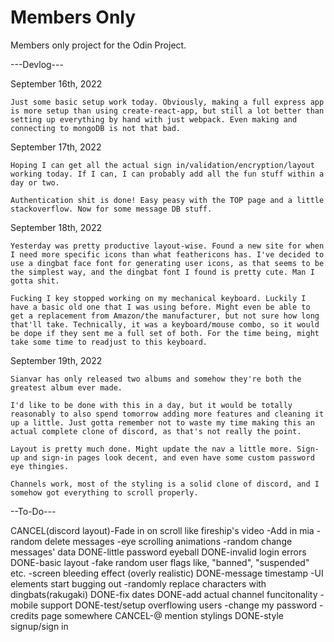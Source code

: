 # Members Only

Members only project for the Odin Project.

---Devlog---

September 16th, 2022

    Just some basic setup work today. Obviously, making a full express app is more setup than using create-react-app, but still a lot better than setting up everything by hand with just webpack. Even making and connecting to mongoDB is not that bad.

September 17th, 2022

    Hoping I can get all the actual sign in/validation/encryption/layout working today. If I can, I can probably add all the fun stuff within a day or two.

    Authentication shit is done! Easy peasy with the TOP page and a little stackoverflow. Now for some message DB stuff.

September 18th, 2022

    Yesterday was pretty productive layout-wise. Found a new site for when I need more specific icons than what feathericons has. I've decided to use a dingbat face font for generating user icons, as that seems to be the simplest way, and the dingbat font I found is pretty cute. Man I gotta shit.

    Fucking I key stopped working on my mechanical keyboard. Luckily I have a basic old one that I was using before. Might even be able to get a replacement from Amazon/the manufacturer, but not sure how long that'll take. Technically, it was a keyboard/mouse combo, so it would be dope if they sent me a full set of both. For the time being, might take some time to readjust to this keyboard.

September 19th, 2022

    Sianvar has only released two albums and somehow they're both the greatest album ever made.

    I'd like to be done with this in a day, but it would be totally reasonably to also spend tomorrow adding more features and cleaning it up a little. Just gotta remember not to waste my time making this an actual complete clone of discord, as that's not really the point.

    Layout is pretty much done. Might update the nav a little more. Sign-up and sign-in pages look decent, and even have some custom password eye thingies.

    Channels work, most of the styling is a solid clone of discord, and I somehow got everything to scroll properly.

--To-Do---

CANCEL(discord layout)-Fade in on scroll like fireship's video
-Add in mia
-random delete messages
-eye scrolling animations
-random change messages' data
DONE-little password eyeball
DONE-invalid login errors
DONE-basic layout
-fake random user flags like, "banned", "suspended" etc.
-screen bleeding effect (overly realistic)
DONE-message timestamp
-UI elements start bugging out
-randomly replace characters with dingbats(rakugaki)
DONE-fix dates
DONE-add actual channel funcitonality
-mobile support
DONE-test/setup overflowing users
-change my password
-credits page somewhere
CANCEL-@ mention stylings
DONE-style signup/sign in